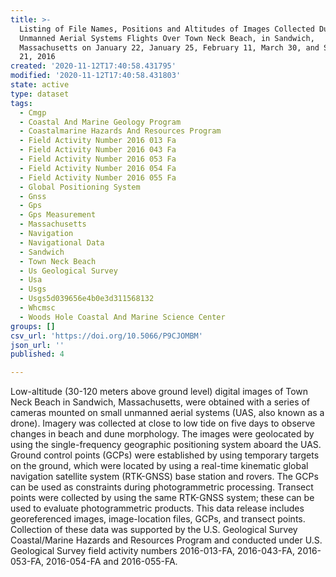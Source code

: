 ```yaml
---
title: >-
  Listing of File Names, Positions and Altitudes of Images Collected During
  Unmanned Aerial Systems Flights Over Town Neck Beach, in Sandwich,
  Massachusetts on January 22, January 25, February 11, March 30, and September
  21, 2016
created: '2020-11-12T17:40:58.431795'
modified: '2020-11-12T17:40:58.431803'
state: active
type: dataset
tags:
  - Cmgp
  - Coastal And Marine Geology Program
  - Coastalmarine Hazards And Resources Program
  - Field Activity Number 2016 013 Fa
  - Field Activity Number 2016 043 Fa
  - Field Activity Number 2016 053 Fa
  - Field Activity Number 2016 054 Fa
  - Field Activity Number 2016 055 Fa
  - Global Positioning System
  - Gnss
  - Gps
  - Gps Measurement
  - Massachusetts
  - Navigation
  - Navigational Data
  - Sandwich
  - Town Neck Beach
  - Us Geological Survey
  - Usa
  - Usgs
  - Usgs5d039656e4b0e3d311568132
  - Whcmsc
  - Woods Hole Coastal And Marine Science Center
groups: []
csv_url: 'https://doi.org/10.5066/P9CJOMBM'
json_url: ''
published: 4

---
```

Low-altitude (30-120 meters above ground level) digital images of Town Neck Beach in Sandwich, Massachusetts, were obtained with a series of cameras mounted on small unmanned aerial systems (UAS, also known as a drone). Imagery was collected at close to low tide on five days to observe changes in beach and dune morphology. The images were geolocated by using the single-frequency geographic positioning system aboard the UAS. Ground control points (GCPs) were established by using temporary targets on the ground, which were located by using a real-time kinematic global navigation satellite system (RTK-GNSS) base station and rovers. The GCPs can be used as constraints during photogrammetric processing. Transect points were collected by using the same RTK-GNSS system; these can be used to evaluate photogrammetric products. This data release includes georeferenced images, image-location files, GCPs, and transect points. Collection of these data was supported by the U.S. Geological Survey Coastal/Marine Hazards and Resources Program and conducted under U.S. Geological Survey field activity numbers 2016-013-FA, 2016-043-FA, 2016-053-FA, 2016-054-FA and 2016-055-FA.
